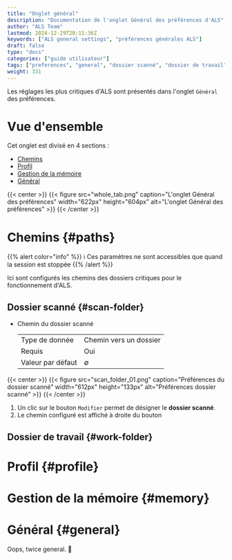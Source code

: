 ```yaml
---
title: "Onglet général"
description: "Documentation de l'onglet Général des préférences d'ALS"
author: "ALS Team"
lastmod: 2024-12-29T20:11:36Z
keywords: ["ALS general settings", "préférences générales ALS"]
draft: false
type: "docs"
categories: ["guide utilisateur"] 
tags: ["preferences", "general", "dossier scanné", "dossier de travail" ]
weight: 331
---
```


Les réglages les plus critiques d'ALS sont présentés dans l'onglet `Général` des préférences.

<div class="row">
<div class="col-md-4">

# Vue d'ensemble

Cet onglet est divisé en 4 sections :
- [Chemins](#paths)
- [Profil](#profile)
- [Gestion de la mémoire](#memory)
- [Général](#general)


</div>
<div class="col-md-8 d-flex align-items-center justify-content-center">
{{< center >}}
{{< figure src="whole_tab.png"
caption="L'onglet Général des préférences"
width="622px"
height="604px"
alt="L'onglet Général des préférences" >}}
{{< /center >}}

</div>
</div>

# Chemins {#paths}

{{% alert color="info" %}}
ℹ️ Ces paramètres ne sont accessibles que quand la session est stoppée
{{% /alert %}}

Ici sont configurés les chemins des dossiers critiques pour le fonctionnement d'ALS.

## Dossier scanné {#scan-folder}

- Chemin du dossier scanné

    |           |                                                     |
    |-----------|-----------------------------------------------------|
    |Type de donnée       | Chemin vers un dossier|
    | Requis | Oui |
    | Valeur par défaut | ∅ |


{{< center >}}
{{< figure src="scan_folder_01.png"
caption="Préférences du dossier scanné"
width="612px"
height="133px"
alt="Préférences dossier scanné" >}}
{{< /center >}}

1. Un clic sur le bouton `Modifier` permet de désigner le **dossier scanné**.
2. Le chemin configuré est affiché à droite du bouton

## Dossier de travail {#work-folder}

# Profil {#profile}

# Gestion de la mémoire {#memory}

# Général {#general}

Oops, twice general. 🫡